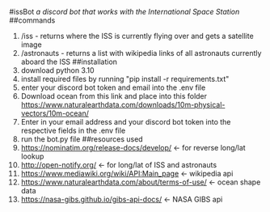 #issBot
*a discord bot that works with the International Space Station*
##commands
1. /iss - returns where the ISS is currently flying over and gets a satellite image
2. /astronauts - returns a list with wikipedia links of all astronauts currently aboard the ISS
##installation
1. download python 3.10 
2. install required files by running "pip install -r requirements.txt"
3. enter your discord bot token and email into the .env file
4. Download ocean from this link and place into this folder
    https://www.naturalearthdata.com/downloads/10m-physical-vectors/10m-ocean/
5. Enter in your email address and your discord bot token into the respective fields in the .env file
6. run the bot.py file
##resources used
1. https://nominatim.org/release-docs/develop/ <- for reverse long/lat lookup
2. http://open-notify.org/ <- for long/lat of ISS and astronauts
3. https://www.mediawiki.org/wiki/API:Main_page <- wikipedia api 
4. https://www.naturalearthdata.com/about/terms-of-use/ <- ocean shape data
5. https://nasa-gibs.github.io/gibs-api-docs/ <- NASA GIBS api
